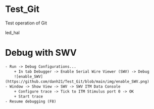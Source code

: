 # Test_Git
Test operation of Git

led_hal

# Debug with SWV
    - Run -> Debug Configurations... 
        + In tab Debugger -> Enable Serial Wire Viewer (SWV) -> Debug
        ![enable_SWV](https://github.com/danh21/Test_Git/blob/main/img/enable_SWV.png)
    - Window -> Show View -> SWV -> SWV ITM Data Console
        + Configure trace -> Tick to ITM Stimulus port 0 -> OK
        + Start trace
    - Resume debugging (F8)